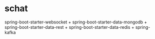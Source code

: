 # schat
spring-boot-starter-websocket + spring-boot-starter-data-mongodb + spring-boot-starter-data-rest + spring-boot-starter-data-redis + spring-kafka
